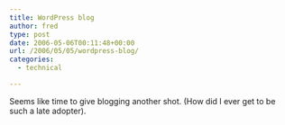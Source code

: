 ```yaml
---
title: WordPress blog
author: fred
type: post
date: 2006-05-06T00:11:48+00:00
url: /2006/05/05/wordpress-blog/
categories:
  - technical

---
```

Seems like time to give blogging another shot. (How did I ever get to be such a late adopter).